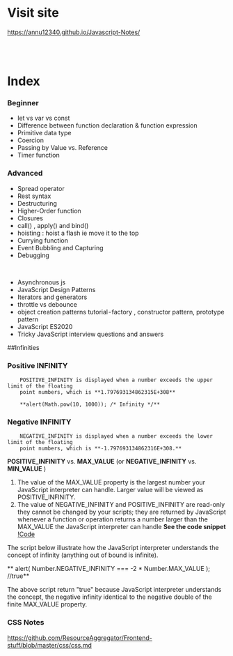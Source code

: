 # Visit site 
https://annu12340.github.io/Javascript-Notes/

<br/><br/>

# Index

### Beginner
- let vs var vs const
- Difference between function declaration & function expression
- Primitive data type
- Coercion
- Passing by Value vs. Reference
- Timer function


### Advanced
- Spread operator
- Rest syntax
- Destructuring
- Higher-Order function
- Closures
- call() , apply() and bind()
- hoisting : hoist a flash ie move it to the top
- Currying function
- Event Bubbling and Capturing
- Debugging


<br/>

- Asynchronous js
- JavaScript Design Patterns
- Iterators and generators
- throttle vs debounce
- object creation patterns tutorial - factory , constructor pattern, prototype pattern
- JavaScript ES2020
- Tricky JavaScript interview questions and answers

##Infinities

  ### Positive INFINITY
  
		POSITIVE_INFINITY is displayed when a number exceeds the upper limit of the floating 
		point numbers, which is **1.797693134862315E+308**
		
		**alert(Math.pow(10, 1000)); /* Infinity */**
		
  ### Negative INFINITY
  
        NEGATIVE_INFINITY is displayed when a number exceeds the lower limit of the floating 
		point numbers, which is **-1.797693134862316E+308.**
		
  **POSITIVE_INFINITY** vs. **MAX_VALUE** (or **NEGATIVE_INFINITY** vs. **MIN_VALUE** )
   1. The value of the MAX_VALUE property is the largest number your JavaScript interpreter can             handle. Larger value will be viewed as POSITIVE_INFINITY.
   2. The value of NEGATIVE_INFINITY and POSITIVE_INFINITY are read-only they cannot be changed by
      your scripts; they are returned by JavaScript whenever a function or operation returns a number
      larger than the MAX_VALUE the JavaScript interpreter can handle
		**See the code snippet**
[!Code](https://raw.githubusercontent.com/sumitt1080/demo/master/Capture1.jpg)
		

  
  The script below illustrate how the JavaScript interpreter understands the concept of infinity (anything out of bound is infinite).

 
 **  alert( Number.NEGATIVE_INFINITY === -2 * Number.MAX_VALUE ); //true**

  The above script return "true" because JavaScript interpreter understands the concept, 
  the negative infinity identical to the negative double of the finite MAX_VALUE property.




### CSS Notes
https://github.com/ResourceAggregator/Frontend-stuff/blob/master/css/css.md

